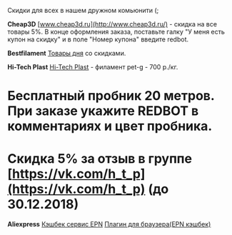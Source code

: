 Скидки для всех в нашем дружном комьюнити (;

**Cheap3D**
[www.cheap3d.ru](http://www.cheap3d.ru/) - скидка на все товары 5%.
В конце оформления заказа, поставьте галку "У меня есть купон на скидку" и в поле "Номер купона" введите redbot.

**Bestfilament**
[Товары дня](https://bestfilament.ru/category/plastik-Bestfilament/?tipa_materiala[]=311&promo_id=995865) со скидками.

**Hi-Tech Plast**
[Hi-Tech Plast](http://h-t-p.ru/) - филамент pet-g - 700 р./кг.
# Бесплатный пробник 20 метров. При заказе укажите REDBOT в комментариях и цвет пробника.
# Скидка 5% за отзыв в группе [https://vk.com/h_t_p](https://vk.com/h_t_p) (до 30.12.2018)

**Aliexpress**
[Кэшбек сервис EPN](http://ali.pub/2ewnuj)
[Плагин для браузера(EPN кэшбек)](http://ali.pub/2ewnmk)